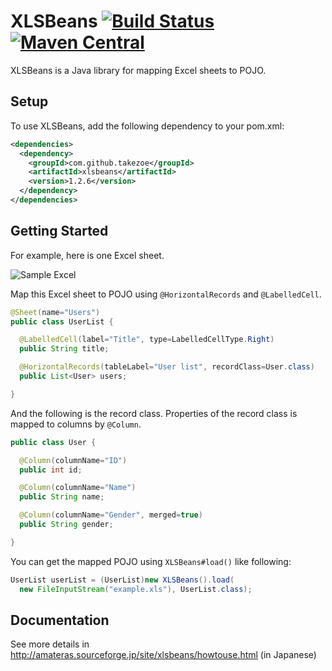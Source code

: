 XLSBeans [![Build Status](https://travis-ci.org/takezoe/xlsbeans.svg?branch=master)](https://travis-ci.org/takezoe/xlsbeans) [![Maven Central](https://maven-badges.herokuapp.com/maven-central/com.github.takezoe/xlsbeans/badge.svg)](https://maven-badges.herokuapp.com/maven-central/com.github.takezoe/xlsbeans)
========

XLSBeans is a Java library for mapping Excel sheets to POJO.


## Setup

To use XLSBeans, add the following dependency to your pom.xml:

```xml
<dependencies>
  <dependency>
    <groupId>com.github.takezoe</groupId>
    <artifactId>xlsbeans</artifactId>
    <version>1.2.6</version>
  </dependency>
</dependencies>
```

## Getting Started

For example, here is one Excel sheet.

![Sample Excel](excel.png)

Map this Excel sheet to POJO using ```@HorizontalRecords``` and ```@LabelledCell```.

```java
@Sheet(name="Users")
public class UserList {

  @LabelledCell(label="Title", type=LabelledCellType.Right)
  public String title;

  @HorizontalRecords(tableLabel="User list", recordClass=User.class)
  public List<User> users;

}
```

And the following is the record class. Properties of the record class is mapped to columns by ```@Column```.

```java
public class User {

  @Column(columnName="ID")
  public int id;

  @Column(columnName="Name")
  public String name;

  @Column(columnName="Gender", merged=true)
  public String gender;

}
```

You can get the mapped POJO using ```XLSBeans#load()``` like following:

```java
UserList userList = (UserList)new XLSBeans().load(
  new FileInputStream("example.xls"), UserList.class);
```

## Documentation

See more details in http://amateras.sourceforge.jp/site/xlsbeans/howtouse.html (in Japanese)
